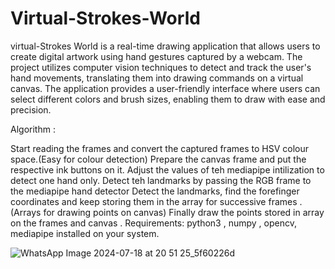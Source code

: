 # Virtual-Strokes-World
virtual-Strokes World is a real-time drawing application that allows users
to create digital artwork using hand gestures captured by a webcam. The
project utilizes computer vision techniques to detect and track the user's
hand movements, translating them into drawing commands on a virtual
canvas. The application provides a user-friendly interface where users can
select different colors and brush sizes, enabling them to draw with ease and
precision.

Algorithm :

Start reading the frames and convert the captured frames to HSV colour space.(Easy for colour detection)
Prepare the canvas frame and put the respective ink buttons on it.
Adjust the values of teh mediapipe intilization to detect one hand only.
Detect teh landmarks by passing the RGB frame to the mediapipe hand detector
Detect the landmarks, find the forefinger coordinates and keep storing them in the array for successive frames .(Arrays for drawing points on canvas)
Finally draw the points stored in array on the frames and canvas .
Requirements: python3 , numpy , opencv, mediapipe installed on your system.

![WhatsApp Image 2024-07-18 at 20 51 25_5f60226d](https://github.com/user-attachments/assets/8c52e95c-1478-4518-a654-ae2606cfd25f)


